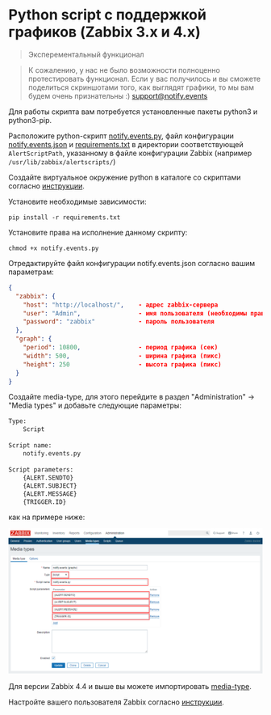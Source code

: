 # Python script с поддержкой графиков (Zabbix 3.x и 4.x)

> Эксперементальный функционал

> К сожалению, у нас не было возможности полноценно протестировать функционал. Если у вас получилось и вы сможете
> поделиться скриншотами того, как выглядят графики, то мы вам будем очень признательны :) support@notify.events

Для работы скрипта вам потребуется установленные пакеты python3 и python3-pip.

Расположите python-скрипт [notify.events.py](../../chart/notify.events.py),
файл конфигурации [notify.events.json](../../chart/notify.events.json) и
[requirements.txt](../../chart/requirements.txt) в директории соответствующей `AlertScriptPath`,
указанному в файле конфигурации Zabbix (например `/usr/lib/zabbix/alertscripts/`)

Создайте виртуальное окружение python в каталоге со скриптами согласно [инструкции](https://docs.python.org/3/library/venv.html).

Установите необходимые зависимости:
```shell script
pip install -r requirements.txt
```

Установите права на исполнение данному скрипту:
```shell script
chmod +x notify.events.py
```

Отредактируйте файл конфигурации notify.events.json согласно вашим параметрам:
```json
{
  "zabbix": {
    "host": "http://localhost/",    - адрес zabbix-сервера
    "user": "Admin",                - имя пользователя (необходимы права на получение trigger, item, graph) 
    "password": "zabbix"            - пароль пользователя
  },
  "graph": {
    "period": 10800,                - период графика (сек)
    "width": 500,                   - ширина графика (пикс)
    "height": 250                   - высота графика (пикс)
  }
}
```

Создайте media-type, для этого перейдите в раздел "Administration" -> "Media types" и добавьте
следующие параметры:

```text
Type:
    Script

Script name:
    notify.events.py

Script parameters:
    {ALERT.SENDTO}
    {ALERT.SUBJECT}
    {ALERT.MESSAGE}
    {TRIGGER.ID}
```

как на примере ниже:

![script-media-type-create](../../images/chart/media-type-create.png)

Для версии Zabbix 4.4 и выше вы можете импортировать [media-type](../../chart/media-type.xml).

Настройте вашего пользователя Zabbix согласно [инструкции](user.md).

